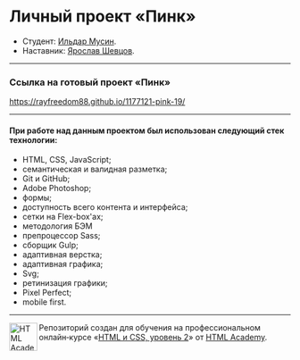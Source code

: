 # Личный проект «Пинк»

* Студент: [Ильдар Мусин](https://up.htmlacademy.ru/adaptive/19/user/1177121).
* Наставник: [Ярослав Шевцов](https://htmlacademy.ru/profile/redx).

---

### Ссылка на готовый проект «Пинк»

<a href="https://rayfreedom88.github.io/1177121-pink-19/" rel="nofollow">https://rayfreedom88.github.io/1177121-pink-19/</a>

---

#### При работе над данным проектом был использован следующий стек технологии:

- HTML, CSS, JavaScript;
- семантическая и валидная разметка;
- Git и GitHub;
- Adobe Photoshop;
- формы;
- доступность всего контента и интерфейса;
- сетки на Flex-box'ах;
- методология БЭМ
- препроцессор Sass;
- сборщик Gulp;
- адаптивная верстка;
- адаптивная графика;
- Svg;
- ретинизация графики;
- Pixel Perfect;
- mobile first.

---

<a href="https://htmlacademy.ru/intensive/adaptive"><img align="left" width="50" height="50" alt="HTML Academy" src="https://up.htmlacademy.ru/static/img/intensive/adaptive/logo-for-github-2.png"></a>

Репозиторий создан для обучения на профессиональном онлайн‑курсе «[HTML и CSS, уровень 2](https://htmlacademy.ru/intensive/adaptive)» от [HTML Academy](https://htmlacademy.ru).

[travis-image]: https://travis-ci.com/htmlacademy-adaptive/1177121-pink-19.svg?branch=master
[travis-url]: https://travis-ci.com/htmlacademy-adaptive/1177121-pink-19
[dependency-image]: https://david-dm.org/htmlacademy-adaptive/1177121-pink-19/dev-status.svg?style=flat-square
[dependency-url]: https://david-dm.org/htmlacademy-adaptive/1177121-pink-19?type=dev
